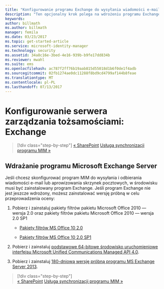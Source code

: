 ```yaml
---
title: "Konfigurowanie programu Exchange do wysyłania wiadomości e-mail i tworzenia skrzynek pocztowych | Dokumentacja firmy Microsoft"
description: "Ten opcjonalny krok polega na wdrożeniu programu Exchange Server w celu umożliwienia programowi MIM 2016 wysyłania wiadomości e-mail i tworzenia skrzynek pocztowych."
keywords: 
author: billmath
ms.author: billmath
manager: femila
ms.date: 03/23/2017
ms.topic: get-started-article
ms.service: microsoft-identity-manager
ms.technology: security
ms.assetid: 34a8c16e-3bed-4e16-939b-b9fe17dd834b
ms.reviewer: mwahl
ms.suite: ems
ms.openlocfilehash: ac787f2ff76b19aab815d55018d1b6f0de1f4adb
ms.sourcegitcommit: 02fb1274ae0dc11288f8bd9cd4799af144b8feae
ms.translationtype: MT
ms.contentlocale: pl-PL
ms.lasthandoff: 07/13/2017
---
```

# Konfigurowanie serwera zarządzania tożsamościami: Exchange
<a id="set-up-an-identity-management-server-exchange" class="xliff"></a>

>[!div class="step-by-step"]
[« SharePoint](prepare-server-sharepoint.md)
[Usługa synchronizacji programu MIM »](install-mim-sync.md)

## Wdrażanie programu Microsoft Exchange Server
<a id="deploy-microsoft-exchange-server" class="xliff"></a>
Jeśli chcesz skonfigurować program MIM do wysyłania i odbierania wiadomości e-mail lub aprowizowania skrzynek pocztowych, w środowisku musi być zainstalowany program Exchange. Jeśli program Exchange nie jest jeszcze wdrożony, możesz zainstalować wersję próbną w celu przeprowadzenia oceny:

1. Pobierz i zainstaluj pakiety filtrów pakietu Microsoft Office 2010 — wersja 2.0 oraz pakiety filtrów pakietu Microsoft Office 2010 — wersja 2.0 SP1

    - [Pakiety filtrów MS Office 10 2.0](http://www.microsoft.com/en-us/download/details.aspx?id=17062)

    - [Pakiety filtrów MS Office 10 2.0 SP1](http://www.microsoft.com/en-us/download/details.aspx?id=26604)

2. Pobierz i zainstaluj [podstawowe 64-bitowe środowisko uruchomieniowe interfejsu Microsoft Unified Communications Managed API 4.0](http://www.microsoft.com/en-us/download/details.aspx?id=34992).

3. Pobierz i zainstaluj [180-dniową wersję próbną programu MS Exchange Server 2013](http://www.microsoft.com/en-us/evalcenter/evaluate-exchange-server-2013).

>[!div class="step-by-step"]  
[« SharePoint](prepare-server-sharepoint.md)
[Usługa synchronizacji programu MIM »](install-mim-sync.md)
